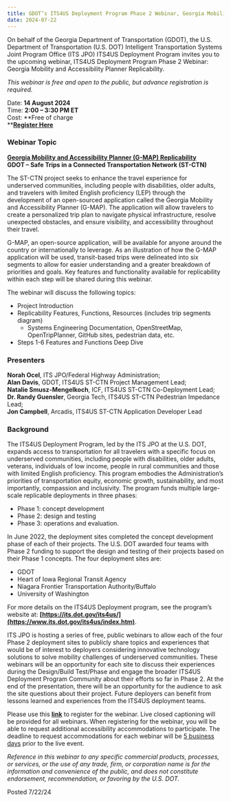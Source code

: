 ```yaml
---
title: GDOT’s ITS4US Deployment Program Phase 2 Webinar, Georgia Mobility and Accessibility Planner Replicability
date: 2024-07-22
---
```


On behalf of the Georgia Department of Transportation (GDOT), the U.S. Department of Transportation (U.S. DOT) Intelligent Transportation Systems Joint Program Office (ITS JPO) ITS4US Deployment Program invites you to the upcoming webinar, ITS4US Deployment Program Phase 2 Webinar: Georgia Mobility and Accessibility Planner Replicability.

_This webinar is free and open to the public, but advance registration is required._

Date: **14 August 2024**   
Time: **2:00 – 3:30 PM ET**  
Cost: **Free of charge  
**[**Register Here**](https://www.eventbrite.com/e/georgia-mobility-and-accessibility-planner-g-map-replicability-webinar-registration-938564490657?aff=oddtdtcreator)

### Webinar Topic

**<u>Georgia Mobility and Accessibility Planner (G-MAP) Replicability</u>**<u><br></u>**GDOT – Safe Trips in a Connected Transportation Network (ST-CTN)**

The ST-CTN project seeks to enhance the travel experience for underserved communities, including people with disabilities, older adults, and travelers with limited English proficiency (LEP) through the development of an open-sourced application called the Georgia Mobility and Accessibility Planner (G-MAP). The application will allow travelers to create a personalized trip plan to navigate physical infrastructure, resolve unexpected obstacles, and ensure visibility, and accessibility throughout their travel.

G-MAP, an open-source application, will be available for anyone around the country or internationally to leverage. As an illustration of how the G-MAP application will be used, transit-based trips were delineated into six segments to allow for easier understanding and a greater breakdown of priorities and goals. Key features and functionality available for replicability within each step will be shared during this webinar.

The webinar will discuss the following topics:

-   Project Introduction
-   Replicability Features, Functions, Resources (includes trip segments diagram)
    -   Systems Engineering Documentation, OpenStreetMap, OpenTripPlanner, GitHub sites, pedestrian data, etc.
-   Steps 1-6 Features and Functions Deep Dive

### Presenters

**Norah Ocel**, ITS JPO/Federal Highway Administration;  
**Alan Davis**, GDOT, ITS4US ST-CTN Project Management Lead;  
**Natalie Smusz-Mengelkoch**, ICF, ITS4US ST-CTN Co-Deployment Lead;  
**Dr. Randy Guensler**, Georgia Tech, ITS4US ST-CTN Pedestrian Impedance Lead;  
**Jon Campbell**, Arcadis, ITS4US ST-CTN Application Developer Lead

### Background

The ITS4US Deployment Program, led by the ITS JPO at the U.S. DOT, expands access to transportation for all travelers with a specific focus on underserved communities, including people with disabilities, older adults, veterans, individuals of low income, people in rural communities and those with limited English proficiency. This program embodies the Administration’s priorities of transportation equity, economic growth, sustainability, and most importantly, compassion and inclusivity. The program funds multiple large-scale replicable deployments in three phases:

-   Phase 1: concept development
-   Phase 2: design and testing
-   Phase 3: operations and evaluation.

In June 2022, the deployment sites completed the concept development phase of each of their projects. The U.S. DOT awarded four teams with Phase 2 funding to support the design and testing of their projects based on their Phase 1 concepts. The four deployment sites are:

-   GDOT
-   Heart of Iowa Regional Transit Agency
-   Niagara Frontier Transportation Authority/Buffalo
-   University of Washington

For more details on the ITS4US Deployment program, see the program’s website at: **[https://its.dot.gov/its4us/](https://www.its.dot.gov/its4us/index.htm)**.

ITS JPO is hosting a series of free, public webinars to allow each of the four Phase 2 deployment sites to publicly share topics and experiences that would be of interest to deployers considering innovative technology solutions to solve mobility challenges of underserved communities. These webinars will be an opportunity for each site to discuss their experiences during the Design/Build Test/Phase and engage the broader ITS4US Deployment Program Community about their efforts so far in Phase 2. At the end of the presentation, there will be an opportunity for the audience to ask the site questions about their project. Future deployers can benefit from lessons learned and experiences from the ITS4US deployment teams.

Please use this [**link**](https://www.eventbrite.com/e/georgia-mobility-and-accessibility-planner-g-map-replicability-webinar-registration-938564490657?aff=oddtdtcreator) to register for the webinar. Live closed captioning will be provided for all webinars. When registering for the webinar, you will be able to request additional accessibility accommodations to participate. The deadline to request accommodations for each webinar will be <u>5 business days</u> prior to the live event.

_Reference in this webinar to any specific commercial products, processes, or services, or the use of any trade, firm, or corporation name is for the information and convenience of the public, and does not constitute endorsement, recommendation, or favoring by the U.S. DOT._

Posted 7/22/24
